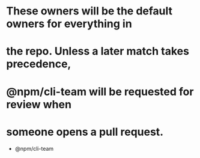 # These owners will be the default owners for everything in
# the repo. Unless a later match takes precedence,
# @npm/cli-team will be requested for review when
# someone opens a pull request.
* @npm/cli-team
